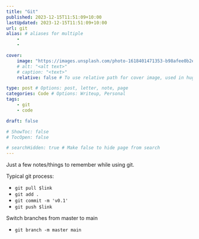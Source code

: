 ```yaml
---
title: "Git"
published: 2023-12-15T11:51:09+10:00
lastUpdated: 2023-12-15T11:51:09+10:00
url: git
alias: # aliases for multiple
    - 
    - 

cover:
    image: "https://images.unsplash.com/photo-1618401471353-b98afee0b2eb?q=80&w=1080&auto=format&fit=crop&ixlib=rb-4.0.3&ixid=M3wxMjA3fDB8MHxwaG90by1wYWdlfHx8fGVufDB8fHx8fA%3D%3D>"
    # alt: "<alt text>"
    # caption: "<text>"
    relative: false # To use relative path for cover image, used in hugo Page-bundles 

type: post # Options: post, letter, note, page
categories: Code # Options: Writeup, Personal
tags:
    - git
    - code

draft: false

# ShowToc: false
# TocOpen: false

# searchHidden: true # Make false to hide page from search
---
```


Just a few notes/things to remember while using git.

Typical git process:
- `git pull $link`
- `git add .`
- `git commit -m 'v0.1'`
- `git push $link`

Switch branches from master to main
- `git branch -m master main`

